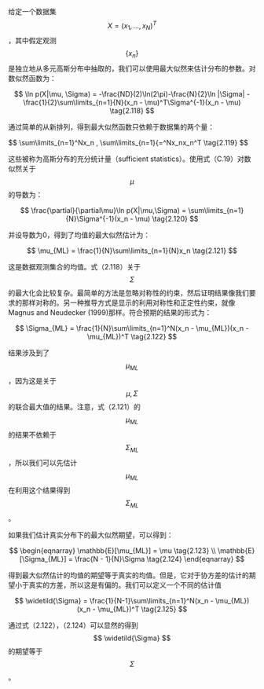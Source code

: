 给定一个数据集 $$ X = (x_1,...,x_N)^T $$，其中假定观测$$ \{x_n\} $$是独立地从多元高斯分布中抽取的，我们可以使用最大似然来估计分布的参数。对数似然函数为：    

$$
\ln p(X|\mu, \Sigma) = -\frac{ND}(2)\ln(2\pi)-\frac{N}{2}\ln |\Sigma| - \frac{1}{2}\sum\limits_{n=1}{N}(x_n - \mu)^T\Sigma^{-1}(x_n - \mu) \tag{2.118}
$$

通过简单的从新排列，得到最大似然函数只依赖于数据集的两个量：    

$$ \sum\limits_{n=1}^Nx_n , \sum\limits_{n=1}{=^Nx_nx_n^T \tag{2.119} $$ 

这些被称为高斯分布的充分统计量（sufficient statistics）。使用式（C.19）对数似然关于$$ \mu $$的导数为：    

$$
\frac{\partial}{\partial\mu}\ln p(X|\mu,\Sigma) = \sum\limits_{n=1}{N}\Sigma^{-1}(x_n - \mu) \tag{2.120}
$$

并设导数为0，得到了均值的最大似然估计为：    

$$
\mu_{ML} = \frac{1}{N}\sum\limits_{n=1}{N}x_n \tag{2.121}
$$

这是数据观测集合的均值。式（2.118）关于$$ \Sigma $$的最大化会比较复杂。最简单的方法是忽略对称性的约束，然后证明结果像我们要求的那样对称的。另一种推导方式是显示的利用对称性和正定性约束，就像Magnus and Neudecker (1999)那样。符合预期的结果的形式为：    

$$
\Sigma_{ML} = \frac{1}{N}\sum\limits_{n=1}^N(x_n - \mu_{ML})(x_n - \mu_{ML})^T \tag{2.122}
$$

结果涉及到了$$ \mu_{ML} $$，因为这是关于$$ \mu, \Sigma $$的联合最大值的结果。注意，式（2.121）的$$ \mu_{ML} $$的结果不依赖于$$ \Sigma_{ML} $$，所以我们可以先估计$$ \mu_{ML} $$在利用这个结果得到$$ \Sigma_{ML} $$。    

如果我们估计真实分布下的最大似然期望，可以得到：    

$$
\begin{eqnarray}
\mathbb{E}[\mu_{ML}] = \mu \tag{2.123} \\
\mathbb{E}[\Sigma_{ML}] = \frac{N - 1}{N}\Sigma \tag{2.124}
\end{eqnarray}
$$    

得到最大似然估计的均值的期望等于真实的均值。但是，它对于协方差的估计的期望小于真实的方差，所以这是有偏的。我们可以定义一个不同的估计值    

$$
\widetild{\Sigma} = \frac{1}{N-1}\sum\limits_{n=1}^N(x_n - \mu_{ML})(x_n - \mu_{ML})^T \tag{2.125}
$$

通过式（2.122），（2.124）可以显然的得到$$ \widetild{\Sigma} $$的期望等于$$ \Sigma $$。
